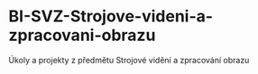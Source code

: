 # BI-SVZ-Strojove-videni-a-zpracovani-obrazu
Úkoly a projekty z předmětu Strojové vidění a zpracování obrazu
